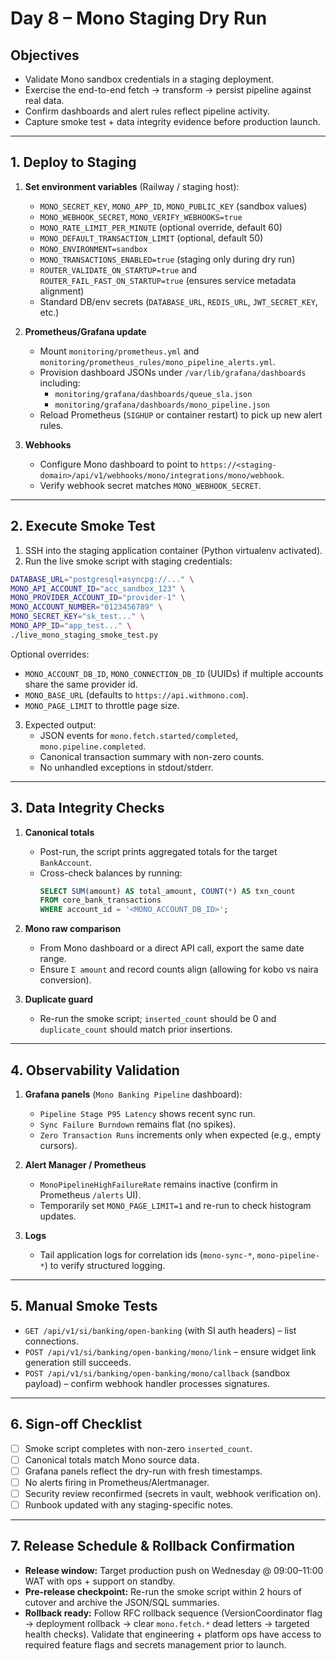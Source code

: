 # Day 8 – Mono Staging Dry Run

## Objectives
- Validate Mono sandbox credentials in a staging deployment.
- Exercise the end-to-end fetch → transform → persist pipeline against real data.
- Confirm dashboards and alert rules reflect pipeline activity.
- Capture smoke test + data integrity evidence before production launch.

---

## 1. Deploy to Staging
1. **Set environment variables** (Railway / staging host):
   - `MONO_SECRET_KEY`, `MONO_APP_ID`, `MONO_PUBLIC_KEY` (sandbox values)
   - `MONO_WEBHOOK_SECRET`, `MONO_VERIFY_WEBHOOKS=true`
   - `MONO_RATE_LIMIT_PER_MINUTE` (optional override, default 60)
   - `MONO_DEFAULT_TRANSACTION_LIMIT` (optional, default 50)
   - `MONO_ENVIRONMENT=sandbox`
   - `MONO_TRANSACTIONS_ENABLED=true` (staging only during dry run)
   - `ROUTER_VALIDATE_ON_STARTUP=true` and `ROUTER_FAIL_FAST_ON_STARTUP=true` (ensures service metadata alignment)
   - Standard DB/env secrets (`DATABASE_URL`, `REDIS_URL`, `JWT_SECRET_KEY`, etc.)

2. **Prometheus/Grafana update**
   - Mount `monitoring/prometheus.yml` and `monitoring/prometheus_rules/mono_pipeline_alerts.yml`.
   - Provision dashboard JSONs under `/var/lib/grafana/dashboards` including:
     - `monitoring/grafana/dashboards/queue_sla.json`
     - `monitoring/grafana/dashboards/mono_pipeline.json`
   - Reload Prometheus (`SIGHUP` or container restart) to pick up new alert rules.

3. **Webhooks**
   - Configure Mono dashboard to point to `https://<staging-domain>/api/v1/webhooks/mono/integrations/mono/webhook`.
   - Verify webhook secret matches `MONO_WEBHOOK_SECRET`.

---

## 2. Execute Smoke Test
1. SSH into the staging application container (Python virtualenv activated).
2. Run the live smoke script with staging credentials:

```bash
DATABASE_URL="postgresql+asyncpg://..." \
MONO_API_ACCOUNT_ID="acc_sandbox_123" \
MONO_PROVIDER_ACCOUNT_ID="provider-1" \
MONO_ACCOUNT_NUMBER="0123456789" \
MONO_SECRET_KEY="sk_test..." \
MONO_APP_ID="app_test..." \
./live_mono_staging_smoke_test.py
```

Optional overrides:
- `MONO_ACCOUNT_DB_ID`, `MONO_CONNECTION_DB_ID` (UUIDs) if multiple accounts share the same provider id.
- `MONO_BASE_URL` (defaults to `https://api.withmono.com`).
- `MONO_PAGE_LIMIT` to throttle page size.

3. Expected output:
   - JSON events for `mono.fetch.started/completed`, `mono.pipeline.completed`.
   - Canonical transaction summary with non-zero counts.
   - No unhandled exceptions in stdout/stderr.

---

## 3. Data Integrity Checks
1. **Canonical totals**
   - Post-run, the script prints aggregated totals for the target `BankAccount`.
   - Cross-check balances by running:
     ```sql
     SELECT SUM(amount) AS total_amount, COUNT(*) AS txn_count
     FROM core_bank_transactions
     WHERE account_id = '<MONO_ACCOUNT_DB_ID>';
     ```
2. **Mono raw comparison**
   - From Mono dashboard or a direct API call, export the same date range.
   - Ensure `Σ amount` and record counts align (allowing for kobo vs naira conversion).

3. **Duplicate guard**
   - Re-run the smoke script; `inserted_count` should be 0 and `duplicate_count` should match prior insertions.

---

## 4. Observability Validation
1. **Grafana panels** (`Mono Banking Pipeline` dashboard):
   - `Pipeline Stage P95 Latency` shows recent sync run.
   - `Sync Failure Burndown` remains flat (no spikes).
   - `Zero Transaction Runs` increments only when expected (e.g., empty cursors).

2. **Alert Manager / Prometheus**
   - `MonoPipelineHighFailureRate` remains inactive (confirm in Prometheus `/alerts` UI).
   - Temporarily set `MONO_PAGE_LIMIT=1` and re-run to check histogram updates.

3. **Logs**
   - Tail application logs for correlation ids (`mono-sync-*`, `mono-pipeline-*`) to verify structured logging.

---

## 5. Manual Smoke Tests
- `GET /api/v1/si/banking/open-banking` (with SI auth headers) – list connections.
- `POST /api/v1/si/banking/open-banking/mono/link` – ensure widget link generation still succeeds.
- `POST /api/v1/si/banking/open-banking/mono/callback` (sandbox payload) – confirm webhook handler processes signatures.

---

## 6. Sign-off Checklist
- [ ] Smoke script completes with non-zero `inserted_count`.
- [ ] Canonical totals match Mono source data.
- [ ] Grafana panels reflect the dry-run with fresh timestamps.
- [ ] No alerts firing in Prometheus/Alertmanager.
- [ ] Security review reconfirmed (secrets in vault, webhook verification on).
- [ ] Runbook updated with any staging-specific notes.

---

## 7. Release Schedule & Rollback Confirmation
- **Release window:** Target production push on Wednesday @ 09:00–11:00 WAT with ops + support on standby.
- **Pre-release checkpoint:** Re-run the smoke script within 2 hours of cutover and archive the JSON/SQL summaries.
- **Rollback ready:** Follow RFC rollback sequence (VersionCoordinator flag → deployment rollback → clear `mono.fetch.*` dead letters → targeted health checks). Validate that engineering + platform ops have access to required feature flags and secrets management prior to launch.
